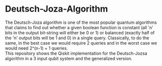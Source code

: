 # Deutsch-Joza-Algorithm
The Deutsch-Joza algorithm is one of the most popular quantum algorithms that claims to find out whether a given boolean function is constant (all 'n' bits in the output bit-string will either be 0 or 1) or balanced (exactly half of the 'n' output bits will be 1 and 0) in a single query. Classically, to do the same, in the best case we would require 2 queries and in the worst case we would need 2^(n-1) + 1 queries.  <br />
This repository shows the Qiskit implementation for the Deutsch-Jozsa algorithm in a 3 input qubit system and the generalized version.
